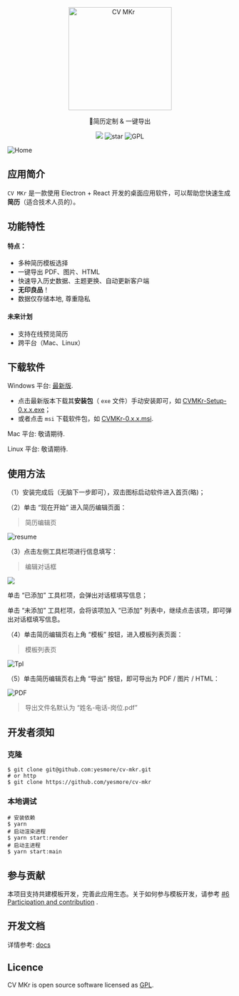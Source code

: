<p align="center">
	<img width='231px' src='https://cdn.jsdelivr.net/gh/yesmore/img/img/cv-logo.png' alt='CV MKr'/>
</p>
<p align="center">🎨简历定制 & 一键导出</p>
<div style='' align="center">
    <img src="https://img.shields.io/github/downloads/yesmore/cv-mkr/total.svg?style=flat-square">
    <img src="https://img.shields.io/github/stars/yesmore/cv-mkr.svg?logo=github&style=flat-square" alt="star"/>
	<img src="https://img.shields.io/github/license/yesmore/cv-mkr?style=flat-square" alt="GPL"/>
</div>

![Home](https://cdn.jsdelivr.net/gh/yesmore/img/cv-mkr/cv-mkr-h.png)

## 应用简介

`CV MKr` 是一款使用 Electron + React 开发的桌面应用软件，可以帮助您快速生成**简历**（适合技术人员的）。

## 功能特性

#### 特点：

- 多种简历模板选择
- 一键导出 PDF、图片、HTML
- 快速导入历史数据、主题更换、自动更新客户端
- **无印良品**！
- 数据仅存储本地, 尊重隐私

#### 未来计划

- 支持在线预览简历
- 跨平台（Mac、Linux）

## 下载软件

Windows 平台: [最新版](https://github.com/yesmore/cv-mkr/releases/latest).

- 点击最新版本下载其**安装包**（ `exe` 文件）手动安装即可，如 [CVMKr-Setup-0.x.x.exe]()；
- 或者点击 `msi` 下载软件包，如 [CVMKr-0.x.x.msi]().

Mac 平台: 敬请期待.

Linux 平台: 敬请期待.

## 使用方法

（1）安装完成后（无脑下一步即可），双击图标启动软件进入首页(略)；

（2）单击 “现在开始” 进入简历编辑页面：

> 简历编辑页

![resume](https://cdn.jsdelivr.net/gh/yesmore/img/cv-mkr/cv-mkr-resume1.png)

（3）点击左侧工具栏项进行信息填写：

> 编辑对话框

![](https://cdn.jsdelivr.net/gh/yesmore/img/cv-mkr/cv-mkr-edit1.png)

单击 “已添加” 工具栏项，会弹出对话框填写信息；

单击 “未添加” 工具栏项，会将该项加入 “已添加” 列表中，继续点击该项，即可弹出对话框填写信息。

（4）单击简历编辑页右上角 “模板” 按钮，进入模板列表页面：

> 模板列表页

![Tpl](https://cdn.jsdelivr.net/gh/yesmore/img/cv-mkr/cv-mkr-tpl1.png)

（5）单击简历编辑页右上角 “导出” 按钮，即可导出为 PDF / 图片 / HTML：

![PDF](https://cdn.jsdelivr.net/gh/yesmore/img/cv-mkr/cv-mkr-export1.png)

> 导出文件名默认为 “姓名-电话-岗位.pdf”

## 开发者须知

### 克隆

```shell
$ git clone git@github.com:yesmore/cv-mkr.git
# or http
$ git clone https://github.com/yesmore/cv-mkr
```

### 本地调试

```shell
# 安装依赖
$ yarn
# 启动渲染进程
$ yarn start:render
# 启动主进程
$ yarn start:main
```

## 参与贡献

本项目支持共建模板开发，完善此应用生态。关于如何参与模板开发，请参考 [#6 Participation and contribution](https://github.com/yesmore/cv-mkr/issues/6) .

## 开发文档

详情参考: [docs](website)

## Licence

CV MKr is open source software licensed as [GPL](LICENSE).
